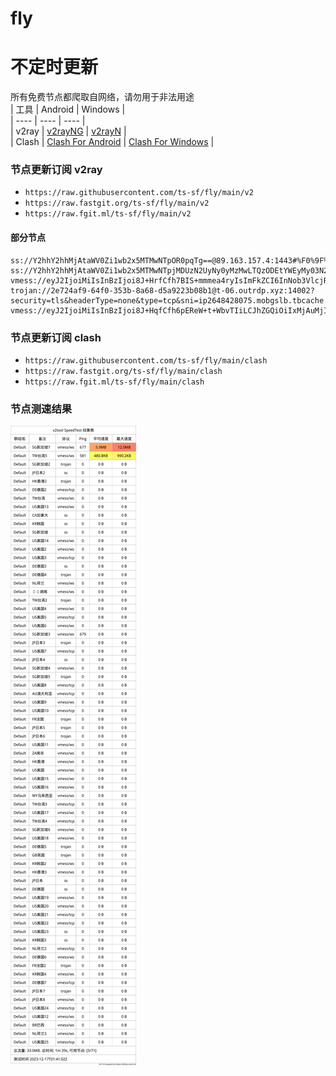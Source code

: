 # fly
# 不定时更新
所有免费节点都爬取自网络，请勿用于非法用途  
|  工具  | Android  | Windows  |  
|  ----  | ----   | ----  |  
| v2ray  | [v2rayNG](https://github.com/2dust/v2rayNG/releases) | [v2rayN](https://github.com/2dust/v2rayN/releases) |  
| Clash  | [Clash For Android](https://github.com/Kr328/ClashForAndroid/releases) | [Clash For Windows](https://github.com/Fndroid/clash_for_windows_pkg/releases) | 
  
### 节点更新订阅  v2ray
- `https://raw.githubusercontent.com/ts-sf/fly/main/v2`  
- `https://raw.fastgit.org/ts-sf/fly/main/v2`  
- `https://raw.fgit.ml/ts-sf/fly/main/v2`  
#### 部分节点  
``` 
ss://Y2hhY2hhMjAtaWV0Zi1wb2x5MTMwNTpOR0pqTg==@89.163.157.4:1443#%F0%9F%87%A9%F0%9F%87%AADE%E5%BE%B7%E5%9B%BD
ss://Y2hhY2hhMjAtaWV0Zi1wb2x5MTMwNTpjMDUzN2UyNy0yMzMwLTQzODEtYWEyMy03N2QwYzkxZWVmNDE=@free.themars.top:32102#%F0%9F%87%AF%F0%9F%87%B5JP%E6%97%A5%E6%9C%AC
vmess://eyJ2IjoiMiIsInBzIjoi8J+HrfCfh7BIS+mmmea4ryIsImFkZCI6InNob3VlcjRqaWEyNC4yMDk5NjYueHl6IiwicG9ydCI6IjEwMDAiLCJpZCI6Ijc0Mjg4MTVlLWQzNDEtNDUwZC1iNGVlLTJmZmY4Nzg1MTljZSIsImFpZCI6IjAiLCJzY3kiOiJhdXRvIiwibmV0Ijoid3MiLCJ0eXBlIjoibm9uZSIsImhvc3QiOiJkYXRhLnZpZGVvLnFpeWkuY29tIiwicGF0aCI6Ii8iLCJ0bHMiOiIiLCJzbmkiOiIiLCJ0ZXN0X25hbWUiOiJIS+mmmea4ryJ9
trojan://2e724af9-64f0-353b-8a68-d5a9223b08b1@t-06.outrdp.xyz:14002?security=tls&headerType=none&type=tcp&sni=ip2648428075.mobgslb.tbcache.com&host=#%F0%9F%87%AD%F0%9F%87%B0HK%E9%A6%99%E6%B8%AF2
vmess://eyJ2IjoiMiIsInBzIjoi8J+HqfCfh6pEReW+t+WbvTIiLCJhZGQiOiIxMjAuMjI2LjUwLjg5IiwicG9ydCI6IjQ3MDA5IiwiaWQiOiI4M2E0MjRkOC00YmNiLTRjZWUtYjAxNi0yYzhmMWRiNGE5MjEiLCJhaWQiOiIxIiwic2N5IjoiYXV0byIsIm5ldCI6InRjcCIsInR5cGUiOiJub25lIiwiaG9zdCI6IiIsInBhdGgiOiIvIiwidGxzIjoiIiwic25pIjoiIiwidGVzdF9uYW1lIjoiREXlvrflm70yIn0=
```
### 节点更新订阅  clash
- `https://raw.githubusercontent.com/ts-sf/fly/main/clash`  
- `https://raw.fastgit.org/ts-sf/fly/main/clash`  
- `https://raw.fgit.ml/ts-sf/fly/main/clash`  

### 节点测速结果
![image](traffic.png)
